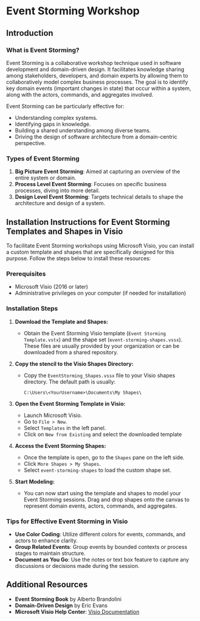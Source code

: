 # Event Storming Workshop

## Introduction

### What is Event Storming?

Event Storming is a collaborative workshop technique used in software development and domain-driven design. It facilitates knowledge sharing among stakeholders, developers, and domain experts by allowing them to collaboratively model complex business processes. The goal is to identify key domain events (important changes in state) that occur within a system, along with the actors, commands, and aggregates involved.

Event Storming can be particularly effective for:

- Understanding complex systems.
- Identifying gaps in knowledge.
- Building a shared understanding among diverse teams.
- Driving the design of software architecture from a domain-centric perspective.

### Types of Event Storming

1. **Big Picture Event Storming**: Aimed at capturing an overview of the entire system or domain.
2. **Process Level Event Storming**: Focuses on specific business processes, diving into more detail.
3. **Design Level Event Storming**: Targets technical details to shape the architecture and design of a system.

## Installation Instructions for Event Storming Templates and Shapes in Visio

To facilitate Event Storming workshops using Microsoft Visio, you can install a custom template and shapes that are specifically designed for this purpose. Follow the steps below to install these resources:

### Prerequisites

- Microsoft Visio (2016 or later)
- Administrative privileges on your computer (if needed for installation)

### Installation Steps

1. **Download the Template and Shapes:**
   - Obtain the Event Storming Visio template (`Event Storming Template.vstx`) and the shape set (`event-storming-shapes.vssx`). These files are usually provided by your organization or can be downloaded from a shared repository.

2. **Copy the stencil to the Visio Shapes Directory:**
   - Copy the `EventStorming_Shapes.vssx` file to your Visio shapes directory. The default path is usually:
     ```
     C:\Users\<YourUsername>\Documents\My Shapes\
     ```

3. **Open the Event Storming Template in Visio:**
   - Launch Microsoft Visio.
   - Go to `File > New`.
   - Select `Templates` in the left panel.
   - Click on `New from Existing` and select the downloaded template

4. **Access the Event Storming Shapes:**
   - Once the template is open, go to the `Shapes` pane on the left side.
   - Click `More Shapes > My Shapes`.
   - Select `event-storming-shapes` to load the custom shape set.

5. **Start Modeling:**
   - You can now start using the template and shapes to model your Event Storming sessions. Drag and drop shapes onto the canvas to represent domain events, actors, commands, and aggregates.

### Tips for Effective Event Storming in Visio

- **Use Color Coding**: Utilize different colors for events, commands, and actors to enhance clarity.
- **Group Related Events**: Group events by bounded contexts or process stages to maintain structure.
- **Document as You Go**: Use the notes or text box feature to capture any discussions or decisions made during the session.

## Additional Resources

- **Event Storming Book** by Alberto Brandolini
- **Domain-Driven Design** by Eric Evans
- **Microsoft Visio Help Center**: [Visio Documentation](https://support.microsoft.com/en-us/visio)
